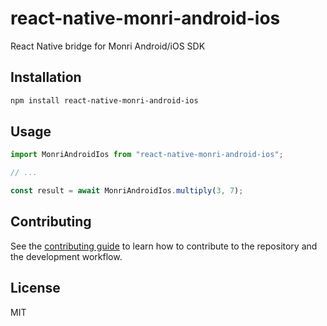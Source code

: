 # react-native-monri-android-ios

React Native bridge for Monri Android/iOS SDK

## Installation

```sh
npm install react-native-monri-android-ios
```

## Usage

```js
import MonriAndroidIos from "react-native-monri-android-ios";

// ...

const result = await MonriAndroidIos.multiply(3, 7);
```

## Contributing

See the [contributing guide](CONTRIBUTING.md) to learn how to contribute to the repository and the development workflow.

## License

MIT
